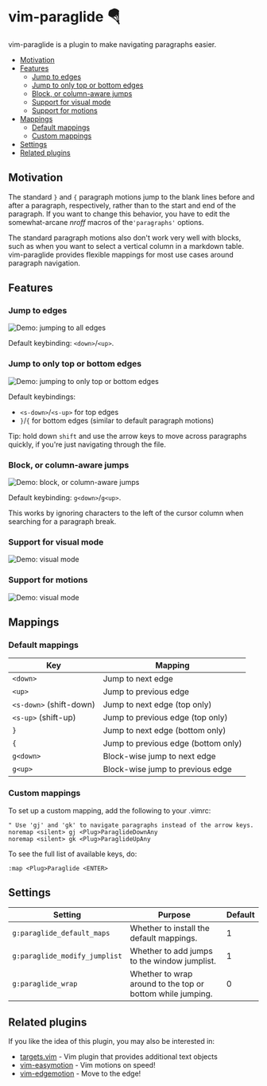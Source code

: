 # vim-paraglide 🪂

vim-paraglide is a plugin to make navigating paragraphs easier.

<!-- vim-markdown-toc GFM -->

* [Motivation](#motivation)
* [Features](#features)
  * [Jump to edges](#jump-to-edges)
  * [Jump to only top or bottom edges](#jump-to-only-top-or-bottom-edges)
  * [Block, or column-aware jumps](#block-or-column-aware-jumps)
  * [Support for visual mode](#support-for-visual-mode)
  * [Support for motions](#support-for-motions)
* [Mappings](#mappings)
  * [Default mappings](#default-mappings)
  * [Custom mappings](#custom-mappings)
* [Settings](#settings)
* [Related plugins](#related-plugins)

<!-- vim-markdown-toc -->


## Motivation

The standard `}` and `{` paragraph motions jump to the blank lines before and after a paragraph, respectively, rather than to the start and end of the paragraph. If you want to change this behavior, you have to edit the somewhat-arcane _nroff_ macros of the`'paragraphs'` options.

The standard paragraph motions also don't work very well with blocks, such as when you want to select a vertical column in a markdown table. vim-paraglide provides flexible mappings for most use cases around paragraph navigation.


## Features

### Jump to edges

![Demo: jumping to all edges](https://user-images.githubusercontent.com/2079548/83337833-69e86c80-a273-11ea-8782-653548b17db9.gif)

Default keybinding: `<down>`/`<up>`.

### Jump to only top or bottom edges

![Demo: jumping to only top or bottom edges](https://user-images.githubusercontent.com/2079548/83337836-6fde4d80-a273-11ea-9bb2-f8f01a67e08d.gif)

Default keybindings:

+ `<s-down>`/`<s-up>` for top edges
+ `}`/`{` for bottom edges (similar to default paragraph motions)

Tip: hold down `shift` and use the arrow keys to move across paragraphs quickly, if you're just navigating through the file.

### Block, or column-aware jumps

![Demo: block, or column-aware jumps](https://user-images.githubusercontent.com/2079548/83337838-710f7a80-a273-11ea-937e-d7bf2648364b.gif)

Default keybinding: `g<down>`/`g<up>`.

This works by ignoring characters to the left of the cursor column when searching for a paragraph break.

### Support for visual mode

![Demo: visual mode](https://user-images.githubusercontent.com/2079548/83337839-72d93e00-a273-11ea-892e-67679b8f5878.gif)

### Support for motions

![Demo: visual mode](https://user-images.githubusercontent.com/2079548/83337841-74a30180-a273-11ea-8f67-d97cbc5aa8e5.gif)


## Mappings

### Default mappings

| Key                     | Mapping                             |
|-------------------------|-------------------------------------|
| `<down>`                | Jump to next edge                   |
| `<up>`                  | Jump to previous edge               |
| `<s-down>` (shift-down) | Jump to next edge (top only)        |
| `<s-up>`   (shift-up)   | Jump to previous edge (top only)    |
| `}`                     | Jump to next edge (bottom only)     |
| `{`                     | Jump to previous edge (bottom only) |
| `g<down>`               | Block-wise jump to next edge        |
| `g<up>`                 | Block-wise jump to previous edge    |


### Custom mappings

To set up a custom mapping, add the following to your .vimrc:

```vim
" Use 'gj' and 'gk' to navigate paragraphs instead of the arrow keys.
noremap <silent> gj <Plug>ParaglideDownAny
noremap <silent> gk <Plug>ParaglideUpAny
```

To see the full list of available keys, do:

```vim
:map <Plug>Paraglide <ENTER>
```

## Settings

| Setting                       | Purpose                                                    | Default |
|-------------------------------|------------------------------------------------------------|---------|
| `g:paraglide_default_maps`    | Whether to install the default mappings.                   | 1       |
| `g:paraglide_modify_jumplist` | Whether to add jumps to the window jumplist.               | 1       |
| `g:paraglide_wrap`            | Whether to wrap around to the top or bottom while jumping. | 0       |


## Related plugins

If you like the idea of this plugin, you may also be interested in:

* [targets.vim](https://github.com/wellle/targets.vim) - Vim plugin that provides additional text objects
* [vim-easymotion](https://github.com/easymotion/vim-easymotion) - Vim motions on speed!
* [vim-edgemotion](https://github.com/haya14busa/vim-edgemotion) - Move to the edge!
